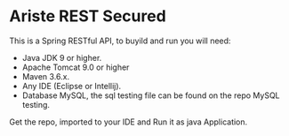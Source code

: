 # Ariste REST Secured

This is a Spring RESTful API, to buyild and run you will need:

  - Java JDK 9 or higher.
  - Apache Tomcat 9.0 or higher
  - Maven 3.6.x.
  - Any IDE (Eclipse or Intellij).
  - Database MySQL, the sql testing file can be found on the repo MySQL testing.
  
Get the repo, imported to your IDE and Run it as java Application.
